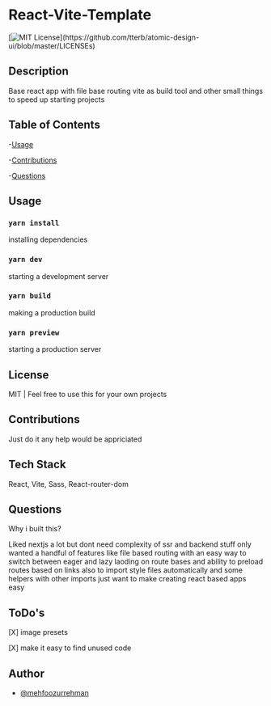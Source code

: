 # React-Vite-Template

[![MIT License](https://img.shields.io/apm/l/atomic-design-ui.svg?)](https://github.com/tterb/atomic-design-ui/blob/master/LICENSEs)

## Description

Base react app with file base routing vite as build tool and other small things to speed up starting projects

## Table of Contents

-[Usage](#usage)

-[Contributions](#contributions)

-[Questions](#questions)

## Usage

### `yarn install`

installing dependencies

### `yarn dev`

starting a development server

### `yarn build`

making a production build

### `yarn preview`

starting a production server

## License

MIT | Feel free to use this for your own projects

## Contributions

Just do it any help would be appriciated

## Tech Stack

React, Vite, Sass, React-router-dom

## Questions

Why i built this?

Liked nextjs a lot but dont need complexity of ssr and backend stuff only wanted a handful of features like file based routing with an easy way to switch between eager and lazy laoding on route bases and ability to preload routes based on links also to import style files automatically and some helpers with other imports just want to make creating react based apps easy

## ToDo's

[X] image presets

[X] make it easy to find unused code

## Author

- [@mehfoozurrehman](https://www.github.com/mehfoozurrehman)
